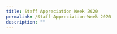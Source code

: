 ```yaml
---
title: Staff Appreciation Week 2020
permalink: /Staff-Appreciation-Week-2020
description: ""
---
```

